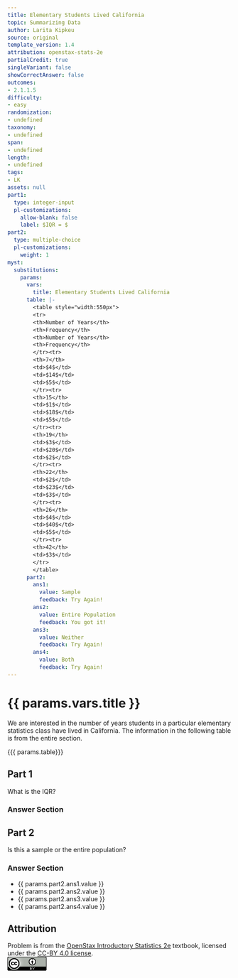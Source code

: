 ```yaml
---
title: Elementary Students Lived California
topic: Summarizing Data
author: Larita Kipkeu
source: original
template_version: 1.4
attribution: openstax-stats-2e
partialCredit: true
singleVariant: false
showCorrectAnswer: false
outcomes:
- 2.1.1.5
difficulty:
- easy
randomization:
- undefined
taxonomy:
- undefined
span:
- undefined
length:
- undefined
tags:
- LK
assets: null
part1:
  type: integer-input
  pl-customizations:
    allow-blank: false
    label: $IQR = $
part2:
  type: multiple-choice
  pl-customizations:
    weight: 1
myst:
  substitutions:
    params:
      vars:
        title: Elementary Students Lived California
      table: |-
        <table style="width:550px">
        <tr>
        <th>Number of Years</th>
        <th>Frequency</th>
        <th>Number of Years</th>
        <th>Frequency</th>
        </tr><tr>
        <th>7</th>
        <td>$4$</td>
        <td>$14$</td>
        <td>$5$</td>
        </tr><tr>
        <th>15</th>
        <td>$1$</td>
        <td>$18$</td>
        <td>$5$</td>
        </tr><tr>
        <th>19</th>
        <td>$3$</td>
        <td>$20$</td>
        <td>$2$</td>
        </tr><tr>
        <th>22</th>
        <td>$2$</td>
        <td>$23$</td>
        <td>$3$</td>
        </tr><tr>
        <th>26</th>
        <td>$4$</td>
        <td>$40$</td>
        <td>$5$</td>
        </tr><tr>
        <th>42</th>
        <td>$3$</td>
        </tr>
        </table>
      part2:
        ans1:
          value: Sample
          feedback: Try Again!
        ans2:
          value: Entire Population
          feedback: You got it!
        ans3:
          value: Neither
          feedback: Try Again!
        ans4:
          value: Both
          feedback: Try Again!
---
```

# {{ params.vars.title }}
We are interested in the number of years students in a particular elementary statistics class have lived in California. The information in the following table is from the entire section.

{{{ params.table}}}

## Part 1

What is the IQR?

### Answer Section

## Part 2

Is this a sample or the entire population?

### Answer Section

- {{ params.part2.ans1.value }}
- {{ params.part2.ans2.value }}
- {{ params.part2.ans3.value }}
- {{ params.part2.ans4.value }}

## Attribution

Problem is from the [OpenStax Introductory Statistics 2e](https://openstax.org/books/introductory-statistics-2e) textbook, licensed under the [CC-BY 4.0 license](https://creativecommons.org/licenses/by/4.0/).<br>![Image representing the Creative Commons 4.0 BY license.](https://raw.githubusercontent.com/firasm/bits/master/by.png)
